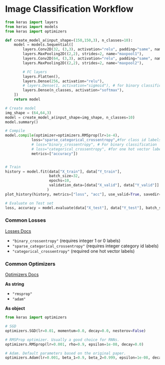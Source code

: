 # Image Classification Workflow

```py
from keras import layers
from keras import models
from keras import optimizers

def create_model_a(input_shape=(150,150,3), n_classes=10):
    model = models.Sequential([
        layers.Conv2D(32, (3,3), activation="relu", padding="same", name="conv1", input_shape=input_shape),
        layers.MaxPooling2D((2,2), strides=2, name="maxpool1"),
        layers.Conv2D(64, (3,3), activation="relu", padding="same", name="conv2"),
        layers.MaxPooling2D((2,2), strides=2, name="maxpool2"),

        # FC layers
        layers.Flatten(),
        layers.Dense(256, activation="relu"),
        # layers.Dense(1, activation="sigmoid"), # for binary classification
        layers.Dense(n_classes, activation="softmax"),
    ])
    return model

# Create model
img_shape = (64,64,3)
model = create_model_a(input_shape=img_shape, n_classes=10)
model.summary()

# Compile
model.compile(optimizer=optimizers.RMSprop(lr=1e-4),
            loss="sparse_categorical_crossentropy",#for class id labels
            # loss="binary_crossentropy", # For binary classification
            # loss="categorical_crossentropy", #for one hot vector labels
            metrics=["accuracy"])


# Train
history = model.fit(data["X_train"], data["Y_train"],
                    batch_size=32,
                    epochs=10,
                    validation_data=[data["X_valid"], data["Y_valid"]]
                   )
plot_history(history, metrics=["loss", "acc"], use_valid=True, savedir=None, show=True)

# Evaluate on Test set
loss, accuracy = model.evaluate(data["X_test"], data["Y_test"], batch_size=32)
```

### Common Losses

[Losses Docs](https://keras.io/losses/)

- `"binary_crossentropy"` (requires integer 1 or 0 labels)
- `"sparse_categorical_crossentropy"` (requires integer category id labels)
- `"categorical_crossentropy"` (required one hot vector labels)



### Common Optimizers

[Optimizers Docs](https://keras.io/optimizers/)

**As string**

- `"rmsprop"`
- `"adam"`

**As object**

```py
from keras import optimizers

# SGD
optimizers.SGD(lr=0.01, momentum=0.0, decay=0.0, nesterov=False)

# RMSProp optimizer. Usually a good choice for RNNs.
optimizers.RMSprop(lr=0.001, rho=0.9, epsilon=1e-08, decay=0.0)

# Adam. Default parameters based on the original paper.
optimizers.Adam(lr=0.001, beta_1=0.9, beta_2=0.999, epsilon=1e-08, decay=0.0)
```

